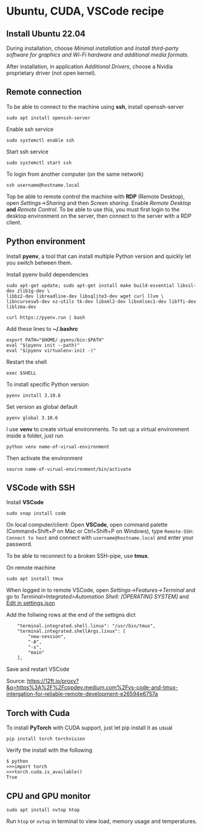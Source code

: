 # **Ubuntu, CUDA, VSCode recipe**

## **Install Ubuntu 22.04**
During installation, choose *Minimal installation* and *Install third-party software for graphics and Wi-Fi hardware and additional media formats*.

After installation, in application *Additional Drivers*, choose a Nvidia proprietary driver (not open kernel).

## **Remote connection**

To be able to connect to the machine using **ssh**, install openssh-server

```
sudo apt install openssh-server
```
Enable ssh service
```
sudo systemctl enable ssh
```
Start ssh service
```
sudo systemctl start ssh
```
To login from another computer (on the same network)
```
ssh username@hostname.local
```

Top be able to remote control the machine with **RDP** (Remote Desktop), open *Settings*->*Sharing* and then *Screen sharing*. Enable *Remote Desktop* **and** *Remote Control*. To be able to use this, you must first login to the desktop environment on the server, then connect to the server with a RDP client.

## **Python environment**

Install **pyenv**, a tool that can install multiple Python version and quickly let you switch between them.

Install pyenv build dependencies
```
sudo apt-get update; sudo apt-get install make build-essential libssl-dev zlib1g-dev \
libbz2-dev libreadline-dev libsqlite3-dev wget curl llvm \
libncursesw5-dev xz-utils tk-dev libxml2-dev libxmlsec1-dev libffi-dev liblzma-dev
```
```
curl https://pyenv.run | bash
```
Add these lines to **~/.bashrc**
```
export PATH="$HOME/.pyenv/bin:$PATH"
eval "$(pyenv init --path)"
eval "$(pyenv virtualenv-init -)"
```
Restart the shell
```
exec $SHELL
```

To install specific Python version
```
pyenv install 3.10.6
```
Set version as global default
```
pyenv global 3.10.6
```

I use **venv** to create virtual environments. To set up a virtual environment inside a folder, just run
```
python venv name-of-virual-environment
```
Then activate the environment
```
source name-of-virual-environment/bin/activate
```

## **VSCode with SSH**
Install **VSCode**
```
sudo snap install code
```
On local computer/client: Open **VSCode**, open command palette (Command+Shift+P on Mac or Ctrl+Shift+P on Windows), type `Remote-SSH: Connect to host` and
connect with `username@hostname.local` and enter your password.

To be able to reconnect to a broken SSH-pipe, use **tmux**. 

On remote machine
```
sudo apt install tmux
```

When logged in to remote VSCode, open *Settings->Features->Terminal* and go to *Terminal>Integrated>Automation Shell: [OPERATING SYSTEM]* and <u>Edit in settings.json</u>

Add the follwing rows at the end of the settigns dict
```
    "terminal.integrated.shell.linux": "/usr/bin/tmux",
    "terminal.integrated.shellArgs.linux": [
        "new-session",
        "-A",
        "-s",
        "main"
    ],
```
Save and restart VSCode

Source: https://12ft.io/proxy?&q=https%3A%2F%2Fcppdev.medium.com%2Fvs-code-and-tmux-intergation-for-reliable-remote-development-e26594e6757a

## **Torch with Cuda**
To install **PyTorch** with CUDA support, just let pip install it as usual
```
pip install torch torchvision
```
Verify the install with the following
```
$ python
>>>import torch
>>>torch.cuda.is_available()
True
```

## **CPU and GPU monitor**
```
sudo apt install nvtop htop
```
Run `htop` or `nvtop` in terminal to view load, memory usage and temperatures.